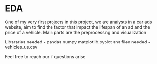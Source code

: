 # EDA
One of my  very first projects
In this project, we are analysts in a car ads website, aim to find the factor that impact the lifespan of an ad and the price of a vehicle.
Main parts are the preprocessing and visualization

Libararies needed - 
pandas
numpy
matplotlib.pyplot
sns
files needed - vehicles_us.csv

Feel free to reach our if questions arise
